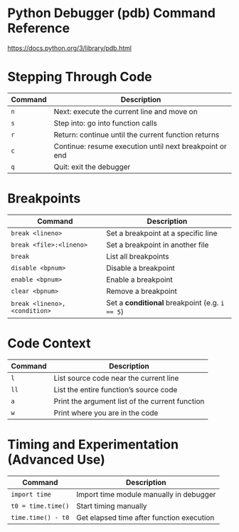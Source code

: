 
# Python Debugger (pdb) Command Reference

https://docs.python.org/3/library/pdb.html


# Stepping Through Code

| Command | Description                                             |
| ------- | ------------------------------------------------------- |
| `n`     | Next: execute the current line and move on              |
| `s`     | Step into: go into function calls                       |
| `r`     | Return: continue until the current function returns     |
| `c`     | Continue: resume execution until next breakpoint or end |
| `q`     | Quit: exit the debugger                                 |

# Breakpoints

| Command                       | Description                                      |
| ----------------------------- | ------------------------------------------------ |
| `break <lineno>`              | Set a breakpoint at a specific line              |
| `break <file>:<lineno>`       | Set a breakpoint in another file                 |
| `break`                       | List all breakpoints                             |
| `disable <bpnum>`             | Disable a breakpoint                             |
| `enable <bpnum>`              | Enable a breakpoint                              |
| `clear <bpnum>`               | Remove a breakpoint                              |
| `break <lineno>, <condition>` | Set a **conditional** breakpoint (e.g. `i == 5`) |


# Code Context
| Command | Description                                     |
| ------- | ----------------------------------------------- |
| `l`     | List source code near the current line          |
| `ll`    | List the entire function’s source code          |
| `a`     | Print the argument list of the current function |
| `w`     | Print where you are in the code                 |


# Timing and Experimentation (Advanced Use)
| Command            | Description                               |
| ------------------ | ----------------------------------------- |
| `import time`      | Import time module manually in debugger   |
| `t0 = time.time()` | Start timing manually                     |
| `time.time() - t0` | Get elapsed time after function execution |

